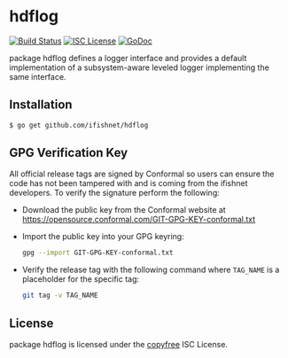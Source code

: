 hdflog
======

[![Build Status](http://img.shields.io/travis/ifishnet/hdflog.svg)](https://travis-ci.org/ifishnet/hdflog)
[![ISC License](http://img.shields.io/badge/license-ISC-blue.svg)](http://copyfree.org)
[![GoDoc](https://img.shields.io/badge/godoc-reference-blue.svg)](http://godoc.org/github.com/ifishnet/hdflog)

package hdflog defines a logger interface and provides a default implementation
of a subsystem-aware leveled logger implementing the same interface.

## Installation

```bash
$ go get github.com/ifishnet/hdflog
```

## GPG Verification Key

All official release tags are signed by Conformal so users can ensure the code
has not been tampered with and is coming from the ifishnet developers.  To
verify the signature perform the following:

- Download the public key from the Conformal website at
  https://opensource.conformal.com/GIT-GPG-KEY-conformal.txt

- Import the public key into your GPG keyring:
  ```bash
  gpg --import GIT-GPG-KEY-conformal.txt
  ```

- Verify the release tag with the following command where `TAG_NAME` is a
  placeholder for the specific tag:
  ```bash
  git tag -v TAG_NAME
  ```

## License

package hdflog is licensed under the [copyfree](http://copyfree.org) ISC
License.
